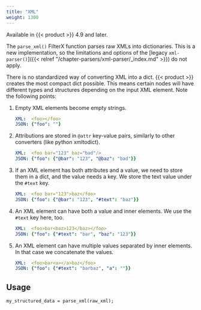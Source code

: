 ```yaml
---
title: "XML"
weight: 1300
---
```

<!-- This file is under the copyright of Axoflow, and licensed under Apache License 2.0, except for using the Axoflow and AxoSyslog trademarks. -->



Available in {{< product >}} 4.9 and later.

The `parse_xml()` FilterX function parses raw XMLs into dictionaries. This is a new implementation, so the limitations and options of the [legacy `xml-parser()`]({{< relref "/chapter-parsers/xml-parser/_index.md" >}}) do not apply.

There is no standardized way of converting XML into a dict. {{< product >}} creates the most compact dict possible. This means certain nodes will have different types and structures depending on the input XML element. Note the following points:

1. Empty XML elements become empty strings.

    ```yaml
    XML:  <foo></foo>
    JSON: {"foo": ""}
    ```

1. Attributions are stored in `@attr` key-value pairs, similarly to other converters (like python xmltodict).

    ```yaml
    XML:  <foo bar="123" baz="bad"/>
    JSON: {"foo": {"@bar": "123", "@baz": "bad"}}
    ```

1. If an XML element has both attributes and a value, we need to store them in a dict, and the value needs a key. We store the text value under the `#text` key.

    ```yaml
    XML:  <foo bar="123">baz</foo>
    JSON: {"foo": {"@bar": "123", "#text": "baz"}}
    ```

1. An XML element can have both a value and inner elements. We use the `#text` key here, too.

    ```yaml
    XML:  <foo>bar<baz>123</baz></foo>
    JSON: {"foo": {"#text": "bar", "baz": "123"}}
    ```

1. An XML element can have multiple values separated by inner elements. In that case we concatenate the values.

    ```yaml
    XML:  <foo>bar<a></a>baz</foo>
    JSON: {"foo": {"#text": "barbaz", "a": ""}}
    ```

## Usage

```shell
my_structured_data = parse_xml(raw_xml);
```
